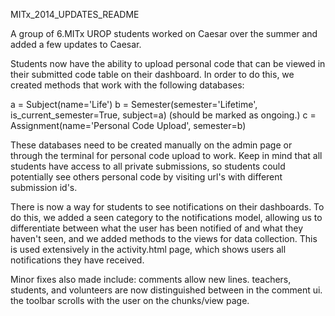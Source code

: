 MITx_2014_UPDATES_README

A group of 6.MITx UROP students worked on Caesar over the summer and added a few updates to Caesar.

Students now have the ability to upload personal code that can be viewed in their submitted code table on 
their dashboard. In order to do this, we created methods that work with the following databases:

a = Subject(name='Life')
b = Semester(semester='Lifetime', is_current_semester=True, subject=a) (should be marked as ongoing.)
c = Assignment(name='Personal Code Upload', semester=b)

These databases need to be created manually on the admin page or through the terminal for personal code upload to work. Keep in mind that all students have access to all private submissions, so students could potentially see others personal code by visiting url's with different submission id's.

There is now a way for students to see notifications on their dashboards. To do this, we added a seen category to the notifications model, allowing us to differentiate between what the user has been notified of and what they haven't seen, and we added methods to the views for data collection. This is used extensively in the activity.html page, which shows users all notifications they have received. 

Minor fixes also made include:
comments allow new lines.
teachers, students, and volunteers are now distinguished between in the comment ui.
the toolbar scrolls with the user on the chunks/view page.